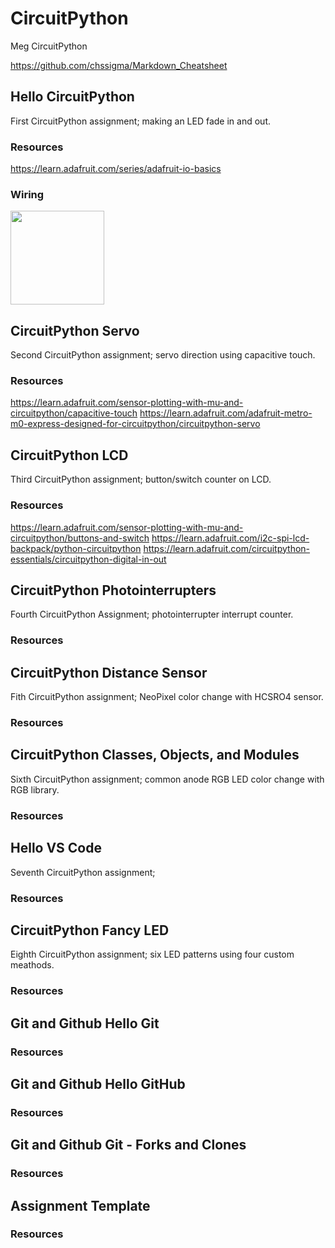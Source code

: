 # CircuitPython
Meg CircuitPython

https://github.com/chssigma/Markdown_Cheatsheet

## Hello CircuitPython
First CircuitPython assignment; making an LED fade in and out.
### Resources
https://learn.adafruit.com/series/adafruit-io-basics
### Wiring
<img src="Hello CircuitPython_bb_150x100.jpg" width="150">

## CircuitPython Servo
Second CircuitPython assignment; servo direction using capacitive touch.
### Resources
https://learn.adafruit.com/sensor-plotting-with-mu-and-circuitpython/capacitive-touch
https://learn.adafruit.com/adafruit-metro-m0-express-designed-for-circuitpython/circuitpython-servo

## CircuitPython LCD
Third CircuitPython assignment; button/switch counter on LCD.
### Resources
https://learn.adafruit.com/sensor-plotting-with-mu-and-circuitpython/buttons-and-switch
https://learn.adafruit.com/i2c-spi-lcd-backpack/python-circuitpython
https://learn.adafruit.com/circuitpython-essentials/circuitpython-digital-in-out

## CircuitPython Photointerrupters
Fourth CircuitPython Assignment; photointerrupter interrupt counter.
### Resources

## CircuitPython Distance Sensor
Fith CircuitPython assignment; NeoPixel color change with HCSRO4 sensor.
### Resources

## CircuitPython Classes, Objects, and Modules
Sixth CircuitPython assignment; common anode RGB LED color change with RGB library.
### Resources


## Hello VS Code
Seventh CircuitPython assignment; 
### Resources


## CircuitPython Fancy LED
Eighth CircuitPython assignment; six LED patterns using four custom meathods.
### Resources


## Git and Github Hello Git

### Resources


## Git and Github Hello GitHub

### Resources


## Git and Github Git - Forks and Clones

### Resources


## Assignment Template

### Resources
